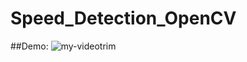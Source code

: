 # Speed_Detection_OpenCV
##Demo:
![my-videotrim](https://user-images.githubusercontent.com/13944940/34784729-1fb3a98a-f655-11e7-9f0f-284f3e47c8fe.gif)
